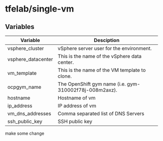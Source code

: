 # tfelab/single-vm
## Variables
| Variable    | Desciption |
| -------- | ------- |
| vsphere_cluster | vSphere server user for the environment. |
| vsphere_datacenter | This is the name of the vSphere data center. |
| vm_template | This is the name of the VM template to clone. |
| ocpgym_name | The OpenShift gym name (i.e. gym-310002f78j-008m2axz). |
| hostname | Hostname of vm |
| ip_address | IP address of vm |
| vm_dns_addresses | Comma separated list of DNS Servers |
| ssh_public_key | SSH public key |

make some change
